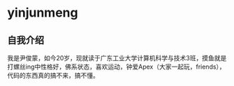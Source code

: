# yinjunmeng
## 自我介绍
我是尹俊蒙，如今20岁，现就读于广东工业大学计算机科学与技术3班，摸鱼就是打螺丝ing中性格好，佛系状态，喜欢运动，钟爱Apex（大家一起玩，friends），代码的东西真的搞不来，搞不懂。
